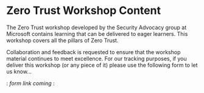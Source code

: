 # Zero Trust Workshop Content

The Zero Trust workshop developed by the Security Advocacy group at Microsoft contains learning that can be delivered to eager learners. This workshop covers all the pillars of Zero Trust.

Collaboration and feedback is requested to ensure that the workshop material continues to meet excellence. For our tracking purposes, if you deliver this workshop (or any piece of it) please use the following form to let us know...

: <i>form link coming</i> :
